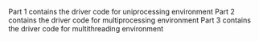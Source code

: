 Part 1 contains the driver code for uniprocessing environment
Part 2 contains the driver code for multiprocessing environment
Part 3 contains the driver code for multithreading environment
